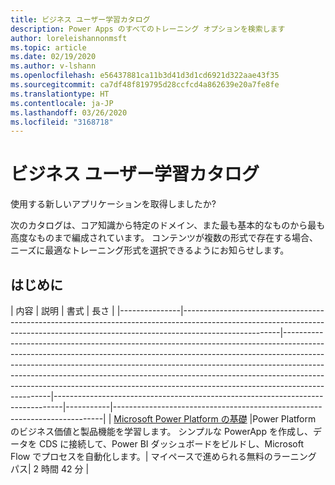 ```yaml
---
title: ビジネス ユーザー学習カタログ
description: Power Apps のすべてのトレーニング オプションを検索します
author: loreleishannonmsft
ms.topic: article
ms.date: 02/19/2020
ms.author: v-lshann
ms.openlocfilehash: e56437881ca11b3d41d3d1cd6921d322aae43f35
ms.sourcegitcommit: ca7df48f819795d28ccfcd4a862639e20a7fe8fe
ms.translationtype: HT
ms.contentlocale: ja-JP
ms.lasthandoff: 03/26/2020
ms.locfileid: "3168718"
---
```

# <a name="business-users-learning-catalog"></a>ビジネス ユーザー学習カタログ

使用する新しいアプリケーションを取得しましたか? 

次のカタログは、コア知識から特定のドメイン、また最も基本的なものから最も高度なものまで編成されています。 コンテンツが複数の形式で存在する場合、ニーズに最適なトレーニング形式を選択できるようにお知らせします。 
 

## <a name="get-started"></a>はじめに

| 内容  | 説明  | 書式  | 長さ    | 
|---------------|------------------------------------------------------------------------------------------------------------------------------------------------------------------------------------|--------------------------------------------------------------------------------------------------------------------------------------------------------------------------------------------------------------------------------------------------------------------------------------------------------------------------------------------------------------------------------------------------------------------------|--------------------------------------------------------------------------------|-----------|---------------------------------------------------------------------------|
| [Microsoft Power Platform の基礎](https://docs.microsoft.com/learn/paths/power-plat-fundamentals/)  |Power Platform のビジネス価値と製品機能を学習します。 シンプルな PowerApp を作成し、データを CDS に接続して、Power BI ダッシュボードをビルドし、Microsoft Flow でプロセスを自動化します。| マイペースで進められる無料のラーニング パス|  2 時間 42 分 |
